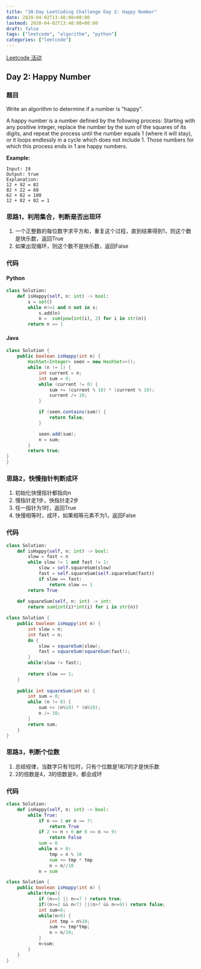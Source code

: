 ```yaml
---
title: "30-Day LeetCoding Challenge Day 2: Happy Number"
date: 2020-04-02T13:48:08+08:00
lastmod: 2020-04-02T13:48:08+08:00
draft: false
tags: ["leetcode", "algorithm", "python"]
categories: ["leetcode"]
---
```


[Leetcode 活动](https://leetcode.com/explore/featured/card/30-day-leetcoding-challenge/)

## Day 2: Happy Number

### 题目

Write an algorithm to determine if a number is "happy".

A happy number is a number defined by the following process: Starting with any positive integer, replace the number by the sum of the squares of its digits, and repeat the process until the number equals 1 (where it will stay), or it loops endlessly in a cycle which does not include 1. Those numbers for which this process ends in 1 are happy numbers.

**Example:** 

```
Input: 19
Output: true
Explanation: 
12 + 92 = 82
82 + 22 = 68
62 + 82 = 100
12 + 02 + 02 = 1
```

### 思路1，利用集合，判断是否出现环

1. 一个正整数的每位数字求平方和，重复这个过程，直到结果得到1，则这个数是快乐数，返回True
2. 如果出现循环，则这个数不是快乐数，返回False

### 代码

#### Python

```python
class Solution:
    def isHappy(self, n: int) -> bool:
        s = set()
        while n!=1 and n not in s:
            s.add(n)
            n =  sum(pow(int(i), 2) for i in str(n))
        return n == 1  
```

#### Java

```java
class Solution {
    public boolean isHappy(int n) {
        HashSet<Integer> seen = new HashSet<>();
        while (n != 1) {
            int current = n;
            int sum = 0;
            while (current != 0) {
                sum += (current % 10) * (current % 10);
                current /= 10;
            }

            if (seen.contains(sum)) {
                return false;
            }

            seen.add(sum);
            n = sum;
        }
        return true;
}
}
```

### 思路2，快慢指针判断成环

1. 初始化快慢指针都指向n
2. 慢指针走1步，快指针走2步
3. 任一指针为1时，返回True
4. 快慢相等时，成环，如果相等元素不为1，返回False

### 代码

```python
class Solution:
    def isHappy(self, n: int) -> bool:
        slow = fast = n
        while slow != 1 and fast != 1:
            slow = self.squareSum(slow)
            fast = self.squareSum(self.squareSum(fast))
            if slow == fast:
                return slow == 1
        return True
    
    def squareSum(self, n: int) -> int:
        return sum(int(i)*int(i) for i in str(n))
```

```java
class Solution {
    public boolean isHappy(int n) {
        int slow = n;
        int fast = n;
        do {
            slow = squareSum(slow);
            fast = squareSum(squareSum(fast));
        }
        while(slow != fast);
        
        return slow == 1;
    }
    
    public int squareSum(int n) {
        int sum = 0;
        while (n != 0) {
            sum += (n%10) * (n%10);
            n /= 10;
        }
        return sum;
    }
}
```

### 思路3，判断个位数

1. 总结规律，当数字只有1位时，只有个位数是1和7的才是快乐数
2. 2的倍数是4，3的倍数是9，都会成环

### 代码

```python
class Solution:
    def isHappy(self, n: int) -> bool:
        while True:
            if n == 1 or n == 7:
                return True
            if 2 <= n < 6 or 8 <= n <= 9:
                return False
            sum = 0
            while n > 0:
                tmp = n % 10
                sum += tmp * tmp
                n = n//10
            n = sum
```

```java
class Solution { 
    public boolean isHappy(int n) { 
        while(true){
            if (n==1 || n==7 ) return true;
            if((n>=2 && n<7) ||(n>7 && n<=9)) return false;
            int sum=0;
            while(n>0) {
                int tmp = n%10;
                sum += tmp*tmp;
                n = n/10;
            }
            n=sum;
        }
    }
}
```
